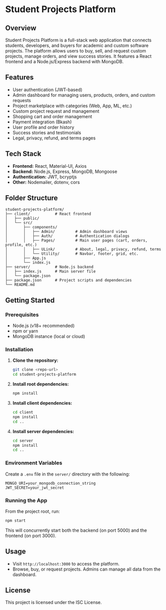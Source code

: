 # Student Projects Platform

## Overview
Student Projects Platform is a full-stack web application that connects students, developers, and buyers for academic and custom software projects. The platform allows users to buy, sell, and request custom projects, manage orders, and view success stories. It features a React frontend and a Node.js/Express backend with MongoDB.

## Features
- User authentication (JWT-based)
- Admin dashboard for managing users, products, orders, and custom requests
- Project marketplace with categories (Web, App, ML, etc.)
- Custom project request and management
- Shopping cart and order management
- Payment integration (Bkash)
- User profile and order history
- Success stories and testimonials
- Legal, privacy, refund, and terms pages

## Tech Stack
- **Frontend:** React, Material-UI, Axios
- **Backend:** Node.js, Express, MongoDB, Mongoose
- **Authentication:** JWT, bcryptjs
- **Other:** Nodemailer, dotenv, cors

## Folder Structure
```
student-projects-platform/
├── client/           # React frontend
│   ├── public/
│   └── src/
│       ├── components/
│       │   ├── Admin/         # Admin dashboard views
│       │   ├── Auth/          # Authentication dialogs
│       │   ├── Pages/         # Main user pages (cart, orders, profile, etc.)
│       │   ├── ULink/         # About, legal, privacy, refund, terms
│       │   └── Utility/       # Navbar, footer, grid, etc.
│       ├── App.js
│       └── index.js
├── server/           # Node.js backend
│   ├── index.js      # Main server file
│   └── package.json
├── package.json      # Project scripts and dependencies
└── README.md
```

## Getting Started

### Prerequisites
- Node.js (v18+ recommended)
- npm or yarn
- MongoDB instance (local or cloud)

### Installation
1. **Clone the repository:**
	```bash
	git clone <repo-url>
	cd student-projects-platform
	```
2. **Install root dependencies:**
	```bash
	npm install
	```
3. **Install client dependencies:**
	```bash
	cd client
	npm install
	cd ..
	```
4. **Install server dependencies:**
	```bash
	cd server
	npm install
	cd ..
	```

### Environment Variables
Create a `.env` file in the `server/` directory with the following:
```
MONGO_URI=your_mongodb_connection_string
JWT_SECRET=your_jwt_secret
```

### Running the App
From the project root, run:
```bash
npm start
```
This will concurrently start both the backend (on port 5000) and the frontend (on port 3000).

## Usage
- Visit `http://localhost:3000` to access the platform.
- Browse, buy, or request projects. Admins can manage all data from the dashboard.

## License
This project is licensed under the ISC License.
